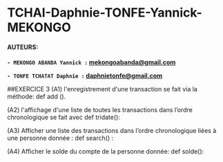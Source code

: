 # TCHAI-Daphnie-TONFE-Yannick-MEKONGO


#### AUTEURS:
 **`- MEKONGO ABANDA Yannick :` mekongoabanda@gmail.com**
 
 **`- TONFE TCHATAT Daphnie :` daphnietonfe@gmail.com**
 
##EXERCICE 3
(A1) l'enregistrement d'une transaction se fait via la méthode: def add ().

(A2) l'affichage d'une liste de toutes les transactions dans l’ordre chronologique se fait avec def tridate():

(A3) Afficher une liste des transactions dans l’ordre chronologique liées à une personne donnée : def search() :
 
(A4) Afficher le solde du compte de la personne donnée: def solde():
